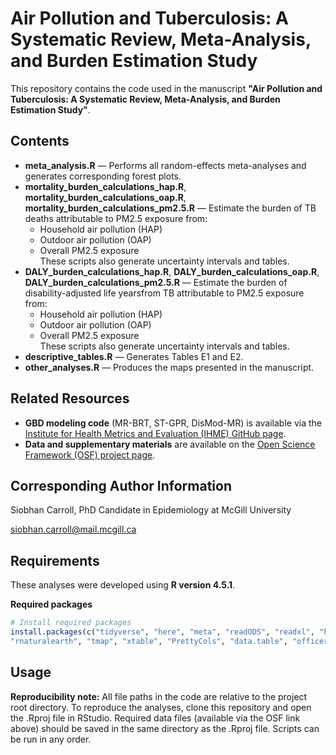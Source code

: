 # Air Pollution and Tuberculosis: A Systematic Review, Meta-Analysis, and Burden Estimation Study

This repository contains the code used in the manuscript **"Air Pollution and Tuberculosis: A Systematic Review, Meta-Analysis, and Burden Estimation Study"**.

## Contents

- **meta_analysis.R** — Performs all random-effects meta-analyses and generates corresponding forest plots.
- **mortality_burden_calculations_hap.R**, **mortality_burden_calculations_oap.R**, **mortality_burden_calculations_pm2.5.R** — Estimate the burden of TB deaths attributable to PM2.5 exposure from:
  - Household air pollution (HAP)
  - Outdoor air pollution (OAP)
  - Overall PM2.5 exposure  
  These scripts also generate uncertainty intervals and tables.
- **DALY_burden_calculations_hap.R**, **DALY_burden_calculations_oap.R**, **DALY_burden_calculations_pm2.5.R** — Estimate the burden of disability-adjusted life yearsfrom TB attributable to PM2.5 exposure from:
  - Household air pollution (HAP)
  - Outdoor air pollution (OAP)
  - Overall PM2.5 exposure  
  These scripts also generate uncertainty intervals and tables.
- **descriptive_tables.R** — Generates Tables E1 and E2.
- **other_analyses.R** — Produces the maps presented in the manuscript.

## Related Resources

- **GBD modeling code** (MR-BRT, ST-GPR, DisMod-MR) is available via the [Institute for Health Metrics and Evaluation (IHME) GitHub page](https://github.com/ihmeuw).
- **Data and supplementary materials** are available on the [Open Science Framework (OSF) project page](https://osf.io/s3tyb/overview?view_only=aaf4f00051ad435783486ab7c59ee51e).

## Corresponding Author Information

Siobhan Carroll, PhD Candidate in Epidemiology at McGill University

siobhan.carroll@mail.mcgill.ca

## Requirements

These analyses were developed using **R version 4.5.1**.

**Required packages**
```r
# Install required packages
install.packages(c("tidyverse", "here", "meta", "readODS", "readxl", "kableExtra", "webshot2", "chromote",
"rnaturalearth", "tmap", "xtable", "PrettyCols", "data.table", "officer", "flextable"))
```

## Usage
**Reproducibility note:**
All file paths in the code are relative to the project root directory.
To reproduce the analyses, clone this repository and open the .Rproj file in RStudio.
Required data files (available via the OSF link above) should be saved in the same directory as the .Rproj file.
Scripts can be run in any order.
